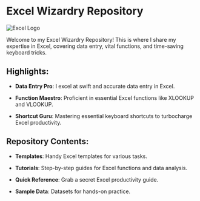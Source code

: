 # Excel Wizardry Repository

![Excel Logo](excel-logo.png)

Welcome to my Excel Wizardry Repository! This is where I share my expertise in Excel, covering data entry, vital functions, and time-saving keyboard tricks.

## Highlights:

- **Data Entry Pro**: I excel at swift and accurate data entry in Excel.

- **Function Maestro**: Proficient in essential Excel functions like XLOOKUP and VLOOKUP.

- **Shortcut Guru**: Mastering essential keyboard shortcuts to turbocharge Excel productivity.

## Repository Contents:

- **Templates**: Handy Excel templates for various tasks.

- **Tutorials**: Step-by-step guides for Excel functions and data analysis.

- **Quick Reference**: Grab a secret Excel productivity guide.

- **Sample Data**: Datasets for hands-on practice.

